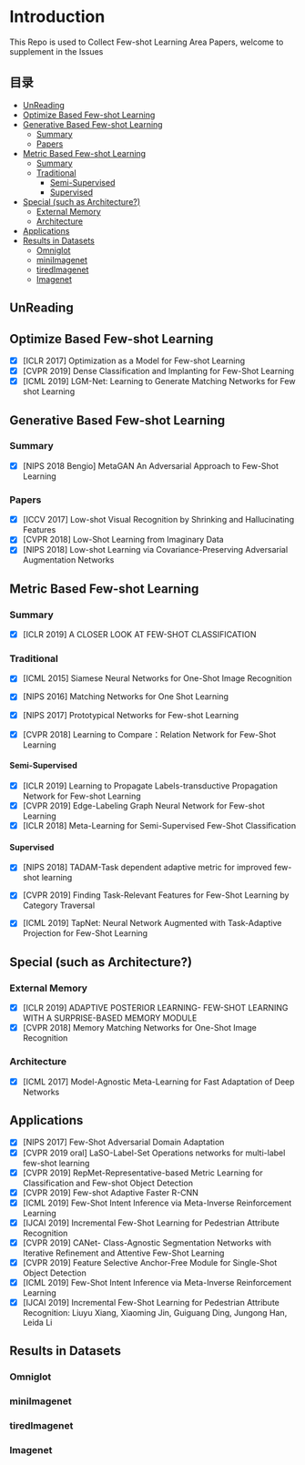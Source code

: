 # Introduction
This Repo is used to Collect Few-shot Learning Area Papers, welcome to supplement in the Issues
## 目录
<!-- vim-markdown-toc GitLab -->

* [UnReading](#unreading)
* [Optimize Based Few-shot Learning](#optimize-based-few-shot-learning)
* [Generative Based Few-shot Learning](#generative-based-few-shot-learning)
  * [Summary](#summary)
  * [Papers](#papers)
* [Metric Based Few-shot Learning](#metric-based-few-shot-learning)
  * [Summary](#summary-1)
  * [Traditional](#traditional)
    * [Semi-Supervised](#semi-supervised)
    * [Supervised](#supervised)
* [Special (such as Architecture?)](#special-such-as-architecture)
  * [External Memory](#external-memory)
  * [Architecture](#architecture)
* [Applications](#applications)
* [Results in Datasets](#results-in-datasets)
  * [Omniglot](#omniglot)
  * [miniImagenet](#miniimagenet)
  * [tiredImagenet](#tiredimagenet)
  * [Imagenet](#imagenet)

<!-- vim-markdown-toc -->

## UnReading

## Optimize Based Few-shot Learning
- [x] [ICLR 2017] Optimization as a Model for Few-shot Learning
- [x] [CVPR 2019] Dense Classification and Implanting for Few-Shot Learning
- [x] [ICML 2019] LGM-Net: Learning to Generate Matching Networks for Few shot Learning

## Generative Based Few-shot Learning
### Summary
- [x] [NIPS 2018 Bengio] MetaGAN An Adversarial Approach to Few-Shot Learning

### Papers
- [x] [ICCV 2017] Low-shot Visual Recognition by Shrinking and Hallucinating Features
- [x] [CVPR 2018] Low-Shot Learning from Imaginary Data
- [x] [NIPS 2018] Low-shot Learning via Covariance-Preserving Adversarial Augmentation Networks

## Metric Based Few-shot Learning
### Summary
- [x] [ICLR 2019] A CLOSER LOOK AT FEW-SHOT CLASSIFICATION

### Traditional
- [x] [ICML 2015] Siamese Neural Networks for One-Shot Image Recognition
- [x] [NIPS 2016] Matching Networks for One Shot Learning
- [x] [NIPS 2017] Prototypical Networks for Few-shot Learning
- [x] [CVPR 2018] Learning to Compare：Relation Network for Few-Shot Learning


#### Semi-Supervised
- [x] [ICLR 2019] Learning to Propagate Labels-transductive Propagation Network for Few-shot Learning
- [x] [CVPR 2019] Edge-Labeling Graph Neural Network for Few-shot Learning
- [x] [ICLR 2018] Meta-Learning for Semi-Supervised Few-Shot Classification

#### Supervised
- [x] [NIPS 2018] TADAM-Task dependent adaptive metric for improved few-shot learning
- [x] [CVPR 2019] Finding Task-Relevant Features for Few-Shot Learning by Category Traversal

- [x] [ICML 2019] TapNet: Neural Network Augmented with Task-Adaptive Projection for Few-Shot Learning


## Special (such as Architecture?)
### External Memory
- [x] [ICLR 2019] ADAPTIVE POSTERIOR LEARNING- FEW-SHOT LEARNING WITH A SURPRISE-BASED MEMORY MODULE
- [x] [CVPR 2018] Memory Matching Networks for One-Shot Image Recognition

### Architecture
- [x] [ICML 2017] Model-Agnostic Meta-Learning for Fast Adaptation of Deep Networks


## Applications
- [x] [NIPS 2017] Few-Shot Adversarial Domain Adaptation
- [x] [CVPR 2019 oral] LaSO-Label-Set Operations networks for multi-label few-shot learning
- [x] [CVPR 2019] RepMet-Representative-based Metric Learning for Classification and Few-shot Object Detection
- [x] [CVPR 2019] Few-shot Adaptive Faster R-CNN
- [x] [ICML 2019] Few-Shot Intent Inference via Meta-Inverse Reinforcement Learning
- [x] [IJCAI 2019] Incremental Few-Shot Learning for Pedestrian Attribute Recognition
- [x] [CVPR 2019] CANet- Class-Agnostic Segmentation Networks with Iterative Refinement and Attentive Few-Shot Learning
- [x] [CVPR 2019] Feature Selective Anchor-Free Module for Single-Shot Object Detection
- [x] [ICML 2019] Few-Shot Intent Inference via Meta-Inverse Reinforcement Learning
- [x] [IJCAI 2019] Incremental Few-Shot Learning for Pedestrian Attribute Recognition: Liuyu Xiang, Xiaoming Jin, Guiguang Ding, Jungong Han, Leida Li

## Results in Datasets
### Omniglot
### miniImagenet
### tiredImagenet
### Imagenet
